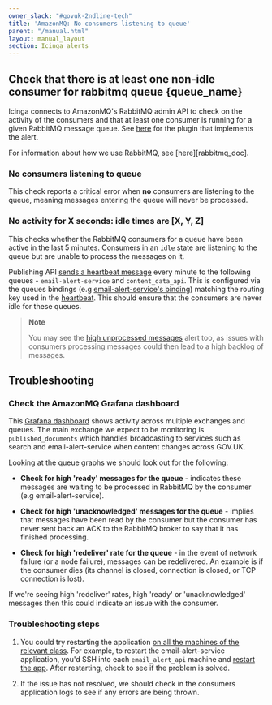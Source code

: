 ```yaml
---
owner_slack: "#govuk-2ndline-tech"
title: 'AmazonMQ: No consumers listening to queue'
parent: "/manual.html"
layout: manual_layout
section: Icinga alerts
---
```


## Check that there is at least one non-idle consumer for rabbitmq queue {queue_name}

Icinga connects to AmazonMQ's RabbitMQ admin API to check on the activity of the
consumers and that at least one consumer is running for a given RabbitMQ
message queue. See [here][check_rabbitmq_plugin] for the plugin that implements
the alert.

For information about how we use RabbitMQ, see [here][rabbitmq_doc].

### No consumers listening to queue

This check reports a critical error when **no** consumers are listening to the
queue, meaning messages entering the queue will never be processed.

### No activity for X seconds: idle times are [X, Y, Z]

This checks whether the RabbitMQ consumers for a queue have been active in the
last 5 minutes. Consumers in an `idle` state are listening to the queue but are
unable to process the messages on it.

Publishing API [sends a heartbeat message][heartbeat_messages] every minute to
the following queues - `email-alert-service` and
`content_data_api`. This is configured via the queues bindings (e.g
[email-alert-service's binding][email_alert_binding]) matching the routing key
used in the [heartbeat][heartbeat]. This should ensure that the consumers are
never idle for these queues.

> **Note**
>
> You may see the [high unprocessed messages][high_unprocessed_messages] alert too,
> as issues with consumers processing messages could then lead to a high
> backlog of messages.

## Troubleshooting

### Check the AmazonMQ Grafana dashboard

This [Grafana dashboard][amazonmq_grafana_dashboard] shows activity across
multiple exchanges and queues. The main exchange we expect to be monitoring is
`published_documents` which handles broadcasting to services such as search and
email-alert-service when content changes across GOV.UK.

Looking at the queue graphs we should look out for the following:

* **Check for high 'ready' messages for the queue** - indicates these messages are
  waiting to be processed in RabbitMQ by the consumer (e.g
  email-alert-service).

* **Check for high 'unacknowledged' messages for the queue** - implies that
  messages have been read by the consumer but the consumer has never sent back
  an ACK to the RabbitMQ broker to say that it has finished processing.

* **Check for high 'redeliver' rate for the queue** - in the event of network
  failure (or a node failure), messages can be redelivered. An example is if
  the consumer dies (its channel is closed, connection is closed, or TCP
  connection is lost).

If we're seeing high 'redeliver' rates, high 'ready' or 'unacknowledged'
messages then this could indicate an issue with the consumer.

### Troubleshooting steps

1. You could try restarting the application [on all the machines of the relevant class](https://docs.publishing.service.gov.uk/manual/howto-run-ssh-commands-on-many-machines).
   For example, to restart the email-alert-service application, you'd SSH into each `email_alert_api` machine and [restart the app](/manual/restart-application.html). After restarting, check to see if the problem is solved.

2. If the issue has not resolved, we should check in the consumers application
   logs to see if any errors are being thrown.

[high_unprocessed_messages]: https://docs.publishing.service.gov.uk/manual/alerts/amazonmq-high-number-of-unprocessed-messages.html
[email_alert_binding]: https://github.com/alphagov/email-alert-service/blob/4412a1b3b0f281733801e1631416ab02fac90e25/lib/tasks/message_queues.rake#L17
[amazonmq_doc]: https://docs.publishing.service.gov.uk/manual/amazonmq.html
[check_rabbitmq_plugin]: https://github.com/alphagov/govuk-puppet/blob/eb8a04a7883d4772fa7266c909c7f40563f8f7a0/modules/icinga/files/usr/lib/nagios/plugins/check_rabbitmq_consumers
[heartbeat_messages]: https://github.com/alphagov/publishing-api/blob/d2552f681e772c9e4f5afb3a76605630fa4a588c/lib/tasks/heartbeat_messages.rake
[amazonmq_grafana_dashboard]: https://grafana.blue.production.govuk.digital/dashboard/file/amazonmq.json?refresh=10s&orgId=1
[heartbeat]: https://github.com/alphagov/publishing-api/blob/d2552f681e772c9e4f5afb3a76605630fa4a588c/lib/queue_publisher.rb#L43
